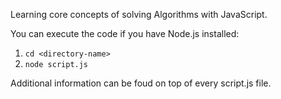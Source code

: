 Learning core concepts of solving Algorithms with JavaScript.

You can execute the code if you have Node.js installed:

1. ``` cd <directory-name> ```
2. ``` node script.js ```

Additional information can be foud on top of every script.js file.